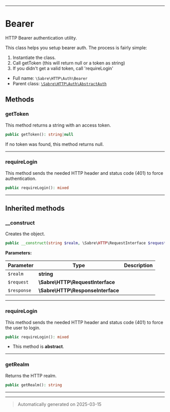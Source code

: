***

# Bearer

HTTP Bearer authentication utility.

This class helps you setup bearer auth. The process is fairly simple:

1. Instantiate the class.
2. Call getToken (this will return null or a token as string)
3. If you didn't get a valid token, call 'requireLogin'

* Full name: `\Sabre\HTTP\Auth\Bearer`
* Parent class: [`\Sabre\HTTP\Auth\AbstractAuth`](./AbstractAuth.md)




## Methods


### getToken

This method returns a string with an access token.

```php
public getToken(): string|null
```

If no token was found, this method returns null.










***

### requireLogin

This method sends the needed HTTP header and status code (401) to force
authentication.

```php
public requireLogin(): mixed
```












***


## Inherited methods


### __construct

Creates the object.

```php
public __construct(string $realm, \Sabre\HTTP\RequestInterface $request, \Sabre\HTTP\ResponseInterface $response): mixed
```








**Parameters:**

| Parameter | Type | Description |
|-----------|------|-------------|
| `$realm` | **string** |  |
| `$request` | **\Sabre\HTTP\RequestInterface** |  |
| `$response` | **\Sabre\HTTP\ResponseInterface** |  |





***

### requireLogin

This method sends the needed HTTP header and status code (401) to force
the user to login.

```php
public requireLogin(): mixed
```




* This method is **abstract**.







***

### getRealm

Returns the HTTP realm.

```php
public getRealm(): string
```












***


***
> Automatically generated on 2025-03-15
